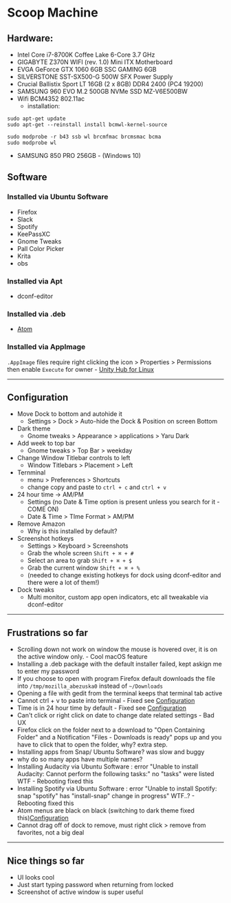 # Scoop Machine

## Hardware:
- Intel Core i7-8700K Coffee Lake 6-Core 3.7 GHz
- GIGABYTE Z370N WIFI (rev. 1.0) Mini ITX Motherboard
- EVGA GeForce GTX 1060 6GB SSC GAMING 6GB
- SILVERSTONE SST-SX500-G 500W SFX Power Supply
- Crucial Ballistix Sport LT 16GB (2 x 8GB) DDR4 2400 (PC4 19200)
- SAMSUNG 960 EVO M.2 500GB NVMe SSD MZ-V6E500BW
- Wifi BCM4352 802.11ac
  - installation:
```
sudo apt-get update
sudo apt-get --reinstall install bcmwl-kernel-source
```
```
sudo modprobe -r b43 ssb wl brcmfmac brcmsmac bcma
sudo modprobe wl
```
- SAMSUNG 850 PRO 256GB - (Windows 10)

## Software

### Installed via Ubuntu Software
- Firefox
- Slack
- Spotify
- KeePassXC
- Gnome Tweaks
- Pall Color Picker
- Krita
- obs

### Installed via Apt
- dconf-editor

### Installed via .deb
  - [Atom](https://atom.io/download/deb)

### Installed via AppImage
  `.AppImage` files require right clicking the icon > Properties > Permissions then enable `Execute` for owner
    - [Unity Hub for Linux](https://public-cdn.cloud.unity3d.com/hub/prod/UnityHubSetup.AppImage)

---

## Configuration
- Move Dock to bottom and autohide it
  - Settings > Dock > Auto-hide the Dock & Position on screen Bottom
- Dark theme
  - Gnome tweaks  > Appearance > applications > Yaru Dark
- Add week to top bar
    - Gnome tweaks  > Top Bar > weekday
- Change Window Titlebar controls to left
    - Window Titlebars > Placement > Left
- Ternminal
	- menu > Preferences > Shortcuts
	- change copy and paste to `ctrl + c` and `ctrl + v`
- 24 hour time -> AM/PM
	- Settings (no Date & Time option is present unless you search for it - COME ON)
	- Date & Time > TIme Format > AM/PM
- Remove Amazon
	- Why is this installed by default?
- Screenshot hotkeys
  - Settings > Keyboard > Screenshots
  - Grab the whole screen `Shift + ⌘ + #`
  - Select an area to grab `Shift + ⌘ + $`
  - Grab the current window `Shift + ⌘ + %`
  - (needed to change existing hotkeys for dock using dconf-editor and there were a lot of them!)
- Dock tweaks
  - Multi monitor, custom app open indicators, etc all tweakable via dconf-editor

---

## Frustrations so far
- Scrolling down not work on window the mouse is hovered over, it is on the active window only. - Cool macOS feature
- Installing a .deb package with the default installer failed, kept askign me to enter my password
- If you choose to open with program Firefox default downloads the file into `/tmp/mozilla_abezuska0` instead of `~/Downloads`  
- Opening a file with gedit from the terminal keeps that terminal tab active
- Cannot ctrl + v to paste into terminal - Fixed see [Configuration](#Configuration)
- Time is in 24 hour time by default  - Fixed see [Configuration](#Configuration)
- Can't click or right click on date to change date related settings - Bad UX
- Firefox click on the folder next to a download to
"Open Containing Folder" and a Notification "Files - Downloads is ready" pops up and you have to click that to open the folder, why? extra step.
- Installing apps from Snap/ Ubuntu Software? was slow and buggy
- why do so many apps have multiple names?
- Installing Audacity via Ubuntu Software : error "Unable to install Audacity: Cannot perform the following tasks:" no "tasks" were listed WTF - Rebooting fixed this
- Installing Spotify via Ubuntu Software : error "Unable to install Spotify: snap "spotify" has "install-snap" change in progress" WTF..? - Rebooting fixed this
- Atom menus are black on black (switching to dark theme fixed this)[Configuration](#Configuration)
- Cannot drag off of dock to remove, must right click > remove from favorites, not a big deal

---

## Nice things so far
- UI looks cool
- Just start typing password when returning from locked
- Screenshot of active window is super useful
